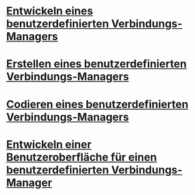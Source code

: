 # [Entwickeln eines benutzerdefinierten Verbindungs-Managers](developing-a-custom-connection-manager.md)
# [Erstellen eines benutzerdefinierten Verbindungs-Managers](creating-a-custom-connection-manager.md)
# [Codieren eines benutzerdefinierten Verbindungs-Managers](coding-a-custom-connection-manager.md)
# [Entwickeln einer Benutzeroberfläche für einen benutzerdefinierten Verbindungs-Manager](developing-a-user-interface-for-a-custom-connection-manager.md)
